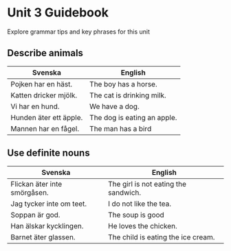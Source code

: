 # Unit 3 Guidebook

Explore grammar tips and key phrases for this unit

## Describe animals

| Svenska                | English                     |
| ---------------------- | --------------------------- |
| Pojken har en häst.    | The boy has a horse.        |
| Katten dricker mjölk.  | The cat is drinking milk.   |
| Vi har en hund.        | We have a dog.              |
| Hunden äter ett äpple. | The dog is eating an apple. |
| Mannen har en fågel.   | The man has a bird          |

## Use definite nouns

| Svenska                      | English                              |
| ---------------------------- | ------------------------------------ |
| Flickan äter inte smörgåsen. | The girl is not eating the sandwich. |
| Jag tycker inte om teet.     | I do not like the tea.               |
| Soppan är god.               | The soup is good                     |
| Han älskar kycklingen.       | He loves the chicken.                |
| Barnet äter glassen.         | The child is eating the ice cream.   |

